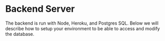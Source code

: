 # Backend Server

The backend is run with Node, Heroku, and Postgres SQL. Below we will describe how to setup your environment to be able to access and modify the database.

<!-- TODO: Include Database Directions -->